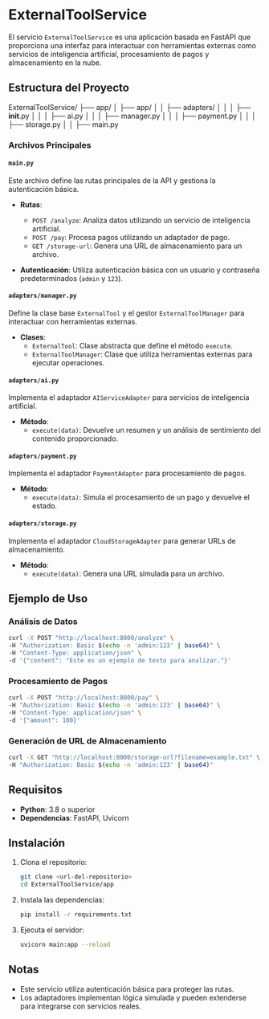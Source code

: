 # ExternalToolService

El servicio `ExternalToolService` es una aplicación basada en FastAPI que proporciona una interfaz para interactuar con herramientas externas como servicios de inteligencia artificial, procesamiento de pagos y almacenamiento en la nube.

## Estructura del Proyecto

ExternalToolService/
├── app/
│   ├── app/
│   │   ├── adapters/
│   │   │   ├── __init__.py
│   │   │   ├── ai.py
│   │   │   ├── manager.py
│   │   │   ├── payment.py
│   │   │   ├── storage.py
│   │   ├── main.py

### Archivos Principales

#### `main.py`

Este archivo define las rutas principales de la API y gestiona la autenticación básica.

- __Rutas__:
  - `POST /analyze`: Analiza datos utilizando un servicio de inteligencia artificial.
  - `POST /pay`: Procesa pagos utilizando un adaptador de pago.
  - `GET /storage-url`: Genera una URL de almacenamiento para un archivo.

- __Autenticación__:
  Utiliza autenticación básica con un usuario y contraseña predeterminados (`admin` y `123`).

#### `adapters/manager.py`

Define la clase base `ExternalTool` y el gestor `ExternalToolManager` para interactuar con herramientas externas.

- __Clases__:
  - `ExternalTool`: Clase abstracta que define el método `execute`.
  - `ExternalToolManager`: Clase que utiliza herramientas externas para ejecutar operaciones.

#### `adapters/ai.py`

Implementa el adaptador `AIServiceAdapter` para servicios de inteligencia artificial.

- __Método__:
  - `execute(data)`: Devuelve un resumen y un análisis de sentimiento del contenido proporcionado.

#### `adapters/payment.py`

Implementa el adaptador `PaymentAdapter` para procesamiento de pagos.

- __Método__:
  - `execute(data)`: Simula el procesamiento de un pago y devuelve el estado.

#### `adapters/storage.py`

Implementa el adaptador `CloudStorageAdapter` para generar URLs de almacenamiento.

- __Método__:
  - `execute(data)`: Genera una URL simulada para un archivo.

## Ejemplo de Uso

### Análisis de Datos

```bash
curl -X POST "http://localhost:8000/analyze" \
-H "Authorization: Basic $(echo -n 'admin:123' | base64)" \
-H "Content-Type: application/json" \
-d '{"content": "Este es un ejemplo de texto para analizar."}'
```

### Procesamiento de Pagos

```bash
curl -X POST "http://localhost:8000/pay" \
-H "Authorization: Basic $(echo -n 'admin:123' | base64)" \
-H "Content-Type: application/json" \
-d '{"amount": 100}'
```

### Generación de URL de Almacenamiento

```bash
curl -X GET "http://localhost:8000/storage-url?filename=example.txt" \
-H "Authorization: Basic $(echo -n 'admin:123' | base64)"
```

## Requisitos

- __Python__: 3.8 o superior
- __Dependencias__: FastAPI, Uvicorn

## Instalación

1. Clona el repositorio:

   ```bash
   git clone <url-del-repositorio>
   cd ExternalToolService/app
   ```

2. Instala las dependencias:

   ```bash
   pip install -r requirements.txt
   ```

3. Ejecuta el servidor:

   ```bash
   uvicorn main:app --reload
   ```

## Notas

- Este servicio utiliza autenticación básica para proteger las rutas.
- Los adaptadores implementan lógica simulada y pueden extenderse para integrarse con servicios reales.
